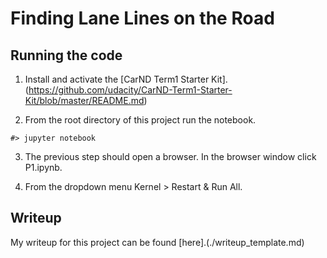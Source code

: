 # Finding Lane Lines on the Road
## Running the code

1. Install and activate the [CarND Term1 Starter Kit].(https://github.com/udacity/CarND-Term1-Starter-Kit/blob/master/README.md)

2. From the root directory of this project run the notebook.

``` #> jupyter notebook ```

3. The previous step should open a browser.  In the browser window click P1.ipynb.

4. From the dropdown menu Kernel > Restart & Run All.

## Writeup

My writeup for this project can be found [here].(./writeup_template.md) 


